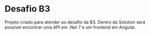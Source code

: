 # Desafio B3
 Projeto criado para atender ao desafio da B3.
 Dentro da Solution será possível encontrar uma API em .Net 7 e um frontend em Angular.
